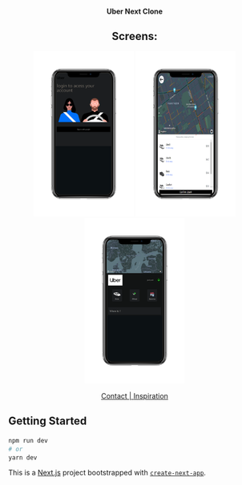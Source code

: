  <h4 align="center" >
 Uber Next Clone
</h4>

 <h2 align = 'center'>Screens: </h2>
<p align="center">
<img src="./data/login.png" alt="React"  width="200"/>
    <img src="./data/map.png" alt="React"  width="200"/>
 <img src="./data/landing.png" alt="React"  width="200"/>

</p>


<p align="center">
  <a href="https://wa.me/+46793351364?text=tja%20Jakob%20jag%20gillade%20din%20Next-Uber%20Clone%20">Contact   |   </a>
  <a href="https://www.youtube.com/watch?v=_VuGmykVgTg">Inspiration</a>
</p>








## Getting Started

```bash
npm run dev
# or
yarn dev
```

This is a [Next.js](https://nextjs.org/) project bootstrapped with [`create-next-app`](https://github.com/vercel/next.js/tree/canary/packages/create-next-app).




